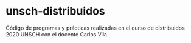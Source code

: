 # unsch-distribuidos
Código de programas y prácticas realizadas en el curso de distribuidos 2020 UNSCH con el docente Carlos Vila
